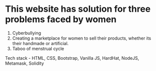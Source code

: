 # This website has solution for three problems faced by women
1. Cyberbullying
2. Creating a marketplace for women to sell their products, whether its their handmade or artificial.
3. Taboo of menstrual cycle

Tech stack - HTML, CSS, Bootstrap, Vanilla JS, HardHat, NodeJS, Metamask, Solidity
